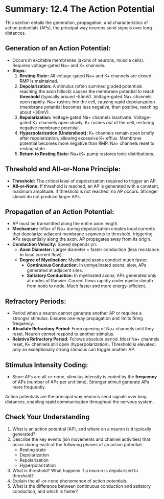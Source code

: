 # Summary: 12.4 The Action Potential

This section details the generation, propagation, and characteristics of action potentials (APs), the principal way neurons send signals over long distances.

## Generation of an Action Potential:

*   Occurs in excitable membranes (axons of neurons, muscle cells). Requires voltage-gated Na+ and K+ channels.
*   **Steps:**
    1.  **Resting State:** All voltage-gated Na+ and K+ channels are closed. RMP is maintained.
    2.  **Depolarization:** A stimulus (often summed graded potentials reaching the axon hillock) causes the membrane potential to reach **threshold** (typically around -55mV). Voltage-gated Na+ channels open rapidly. Na+ rushes *into* the cell, causing rapid depolarization (membrane potential becomes less negative, then positive, reaching about +30mV).
    3.  **Repolarization:** Voltage-gated Na+ channels inactivate. Voltage-gated K+ channels open slowly. K+ rushes *out* of the cell, restoring negative membrane potential.
    4.  **Hyperpolarization (Undershoot):** K+ channels remain open briefly after repolarization, allowing excessive K+ efflux. Membrane potential becomes more negative than RMP. Na+ channels reset to resting state.
    5.  **Return to Resting State:** Na+/K+ pump restores ionic distributions.

## Threshold and All-or-None Principle:

*   **Threshold:** The critical level of depolarization required to trigger an AP.
*   **All-or-None:** If threshold is reached, an AP is generated with a constant, maximum amplitude. If threshold is not reached, no AP occurs. Stronger stimuli do not produce larger APs.

## Propagation of an Action Potential:

*   AP must be transmitted along the entire axon length.
*   **Mechanism:** Influx of Na+ during depolarization creates local currents that depolarize adjacent membrane segments to threshold, triggering APs sequentially along the axon. AP propagates away from its origin.
*   **Conduction Velocity:** Speed depends on:
    *   **Axon Diameter:** Larger diameter = faster conduction (less resistance to local current flow).
    *   **Degree of Myelination:** Myelinated axons conduct much faster.
        *   **Continuous Conduction:** In unmyelinated axons; slow, APs generated at adjacent sites.
        *   **Saltatory Conduction:** In myelinated axons; APs generated only at nodes of Ranvier. Current flows rapidly under myelin sheath from node to node. Much faster and more energy-efficient.

## Refractory Periods:

*   Period when a neuron cannot generate another AP or requires a stronger stimulus. Ensures one-way propagation and limits firing frequency.
*   **Absolute Refractory Period:** From opening of Na+ channels until they reset. Neuron *cannot* respond to another stimulus.
*   **Relative Refractory Period:** Follows absolute period. Most Na+ channels reset, K+ channels still open (hyperpolarization). Threshold is elevated; only an exceptionally strong stimulus can trigger another AP.

## Stimulus Intensity Coding:

*   Since APs are all-or-none, stimulus intensity is coded by the **frequency** of APs (number of APs per unit time). Stronger stimuli generate APs more frequently.

Action potentials are the principal way neurons send signals over long distances, enabling rapid communication throughout the nervous system.

## Check Your Understanding

1.  What is an action potential (AP), and where on a neuron is it typically generated?
2.  Describe the key events (ion movements and channel activities) that occur during each of the following phases of an action potential:
    *   Resting state
    *   Depolarization
    *   Repolarization
    *   Hyperpolarization
3.  What is threshold? What happens if a neuron is depolarized to threshold?
4.  Explain the all-or-none phenomenon of action potentials.
5.  What is the difference between continuous conduction and saltatory conduction, and which is faster?
